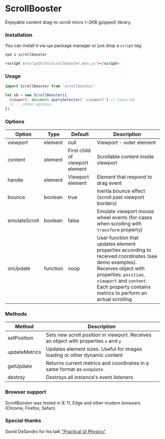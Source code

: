 # ScrollBooster

Enjoyable content drag-to-scroll micro (~2KB gzipped) library.

### Installation

You can install it via `npm` package manager or just drop a `script` tag:

``` bash
npm i scrollbooster
```

``` html
<script src="path/to/scrollbooster.min.js"></script>
```

### Usage

``` js
import ScrollBooster from 'scrollbooster'

let sb = new ScrollBooster({
  viewport: document.querySelector('.viewport') // required
  // ...other options
})
```

### Options

Option | Type | Default | Description
------ | ---- | ------- | -----------
viewport | element | null | Viewport - outer element
content | element | First child of viewport element | Scrollable content inside viewport
handle | element | Viewport element | Element that respond to drag event
bounce | boolean | true | Inertia bounce effect (scroll past viewport borders)
emulateScroll | boolean | false | Emulate viewport mouse wheel events (for cases when scrolling with `transform` property)
onUpdate | function | noop | User function that updates element properties according to received coordinates (see demo examples). Receives object with properties: `position`, `viewport` and `content`. Each property contains metrics to perform an actual scrolling

### Methods

Method | Description
------ | -----------
setPosition | Sets new scroll position in viewport. Receives an object with properties `x` and `y`
updateMetrics | Updates element sizes. Useful for images loading or other dynamic content
getUpdate | Returns current metrics and coordinates in a same format as `onUpdate`
destroy | Destroys all instance's event listeners

### Browser support

ScrollBooster was tested in IE 11, Edge and other modern browsers (Chrome, Firefox, Safari).

### Special thanks

David DeSandro for his talk ["Practical UI Physics"](https://www.youtube.com/watch?v=90oMnMFozEE)